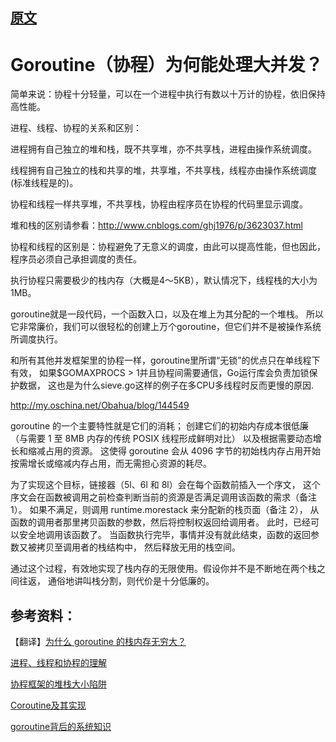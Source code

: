 

## [原文](https://studygolang.com/articles/4535)

# Goroutine（协程）为何能处理大并发？

简单来说：协程十分轻量，可以在一个进程中执行有数以十万计的协程，依旧保持高性能。

进程、线程、协程的关系和区别：

进程拥有自己独立的堆和栈，既不共享堆，亦不共享栈，进程由操作系统调度。

线程拥有自己独立的栈和共享的堆，共享堆，不共享栈，线程亦由操作系统调度(标准线程是的)。

协程和线程一样共享堆，不共享栈，协程由程序员在协程的代码里显示调度。

堆和栈的区别请参看：<http://www.cnblogs.com/ghj1976/p/3623037.html> 

协程和线程的区别是：协程避免了无意义的调度，由此可以提高性能，但也因此，程序员必须自己承担调度的责任。


执行协程只需要极少的栈内存（大概是4～5KB），默认情况下，线程栈的大小为1MB。

goroutine就是一段代码，一个函数入口，以及在堆上为其分配的一个堆栈。
所以它非常廉价，我们可以很轻松的创建上万个goroutine，但它们并不是被操作系统所调度执行。

和所有其他并发框架里的协程一样，goroutine里所谓“无锁”的优点只在单线程下有效，
如果$GOMAXPROCS > 1并且协程间需要通信，Go运行库会负责加锁保护数据，
这也是为什么sieve.go这样的例子在多CPU多线程时反而更慢的原因.

<http://my.oschina.net/Obahua/blog/144549>

goroutine 的一个主要特性就是它们的消耗；
创建它们的初始内存成本很低廉（与需要 1 至 8MB 内存的传统 POSIX 线程形成鲜明对比）
以及根据需要动态增长和缩减占用的资源。
这使得 goroutine 会从 4096 字节的初始栈内存占用开始按需增长或缩减内存占用，而无需担心资源的耗尽。

为了实现这个目标，链接器（5l、6l 和 8l）会在每个函数前插入一个序文，
这个序文会在函数被调用之前检查判断当前的资源是否满足调用该函数的需求（备注 1）。
如果不满足，则调用 runtime.morestack 来分配新的栈页面（备注 2），
从函数的调用者那里拷贝函数的参数，然后将控制权返回给调用者。
此时，已经可以安全地调用该函数了。
当函数执行完毕，事情并没有就此结束，函数的返回参数又被拷贝至调用者的栈结构中，
然后释放无用的栈空间。

通过这个过程，有效地实现了栈内存的无限使用。假设你并不是不断地在两个栈之间往返，
通俗地讲叫栈分割，则代价是十分低廉的。

 

## 参考资料：

【翻译】[为什么 goroutine 的栈内存无穷大？](http://my.oschina.net/Obahua/blog/144549)

[进程、线程和协程的理解](http://blog.leiqin.name/2012/12/02/%E8%BF%9B%E7%A8%8B%E3%80%81%E7%BA%BF%E7%A8%8B%E5%92%8C%E5%8D%8F%E7%A8%8B%E7%9A%84%E7%90%86%E8%A7%A3.html)

[协程框架的堆栈大小陷阱](http://blog.csdn.net/huyiyang2010/article/details/6104891)

[Coroutine及其实现](http://www.cnblogs.com/foxmailed/archive/2014/01/08.html)

[goroutine背后的系统知识](http://www.sizeofvoid.net/goroutine-under-the-hood/)

